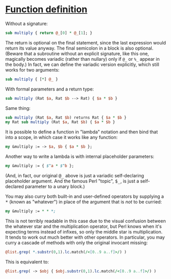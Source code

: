 [1]: http://rosettacode.org/wiki/Function_definition

# [Function definition][1]

Without a signature:

```perl
sub multiply { return @_[0] * @_[1]; }
```


The return is optional on the final statement, since the last expression would return its value anyway. The final semicolon in a block is also optional.
(Beware that a subroutine without an explicit signature, like this one, magically becomes variadic (rather than nullary) only if `@_` or `%_` appear in the body.) In fact, we can define the variadic version explicitly, which still works for two arguments:

```perl
sub multiply { [*] @_ }
```


With formal parameters and a return type:

```perl
sub multiply (Rat $a, Rat $b --> Rat) { $a * $b }
```


Same thing:

```perl
sub multiply (Rat $a, Rat $b) returns Rat { $a * $b }
my Rat sub multiply (Rat $a, Rat $b) { $a * $b }
```


It is possible to define a function in "lambda" notation and then bind that into a scope, in which case it works like any function:

```perl
my &multiply := -> $a, $b { $a * $b };
```


Another way to write a lambda is with internal placeholder parameters:

```perl
my &multiply := { $^a * $^b };
```


(And, in fact, our original <tt>\@\_</tt> above is just a variadic self-declaring placeholder argument. And the famous Perl "topic", <tt>$\_</tt>, is just a self-declared parameter to a unary block.)



You may also curry both built-in and user-defined operators by supplying a <tt>\*</tt> (known as "whatever") in place of the argument that is *not* to be curried:

```perl
my &multiply := * * *;
```


This is not terribly readable in this case due to the visual confusion between the whatever star and the multiplication operator, but Perl knows when it's expecting terms instead of infixes, so only the middle star is multiplication.
It tends to work out much better with other operators. In particular, you may
curry a cascade of methods with only the original invocant missing:

```perl
@list.grep( *.substr(0,1).lc.match(/<[0..9 a..f]>/) )
```


This is equivalent to:

```perl
@list.grep( -> $obj { $obj.substr(0,1).lc.match(/<[0..9 a..f]>/) )
```